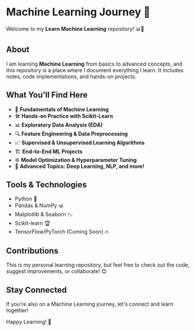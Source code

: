# Machine Learning Journey 🚀

Welcome to my **Learn Machine Learning** repository! 📊🤖

## About
I am learning **Machine Learning** from basics to advanced concepts, and this repository is a place where I document everything I learn. It includes notes, code implementations, and hands-on projects.

## What You'll Find Here
- 📌 **Fundamentals of Machine Learning**
- 🛠 **Hands-on Practice with Scikit-Learn**
- 📊 **Exploratory Data Analysis (EDA)**
- 🔍 **Feature Engineering & Data Preprocessing**
- 📈 **Supervised & Unsupervised Learning Algorithms**
- 🏗 **End-to-End ML Projects**
- ⚙️ **Model Optimization & Hyperparameter Tuning**
- 🚀 **Advanced Topics: Deep Learning, NLP, and more!**

## Tools & Technologies
- Python 🐍
- Pandas & NumPy 📊
- Matplotlib & Seaborn 📉
- Scikit-learn 🏆
- TensorFlow/PyTorch (Coming Soon) 🔥

## Contributions
This is my personal learning repository, but feel free to check out the code, suggest improvements, or collaborate! 😊

## Stay Connected
If you're also on a Machine Learning journey, let's connect and learn together!

Happy Learning! 🚀
